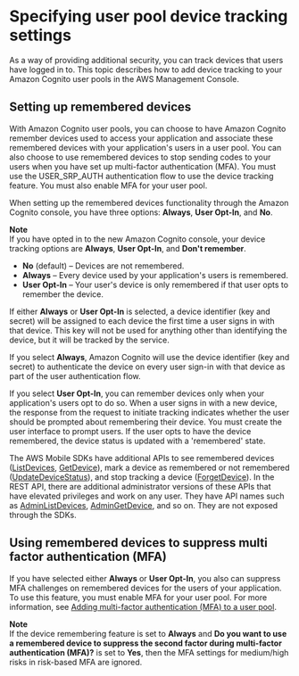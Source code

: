 # Specifying user pool device tracking settings<a name="amazon-cognito-user-pools-device-tracking"></a>

As a way of providing additional security, you can track devices that users have logged in to\. This topic describes how to add device tracking to your Amazon Cognito user pools in the AWS Management Console\.

## Setting up remembered devices<a name="amazon-cognito-user-pools-setting-up-remembered-devices"></a>

With Amazon Cognito user pools, you can choose to have Amazon Cognito remember devices used to access your application and associate these remembered devices with your application's users in a user pool\. You can also choose to use remembered devices to stop sending codes to your users when you have set up multi\-factor authentication \(MFA\)\. You must use the USER\_SRP\_AUTH authentication flow to use the device tracking feature\. You must also enable MFA for your user pool\.

When setting up the remembered devices functionality through the Amazon Cognito console, you have three options: **Always**, **User Opt\-In**, and **No**\.

**Note**  
If you have opted in to the new Amazon Cognito console, your device tracking options are **Always**, **User Opt\-In**, and **Don't remember**\.
+ **No** \(default\) – Devices are not remembered\.
+ **Always** – Every device used by your application's users is remembered\.
+ **User Opt\-In** – Your user's device is only remembered if that user opts to remember the device\.

If either **Always** or **User Opt\-In** is selected, a device identifier \(key and secret\) will be assigned to each device the first time a user signs in with that device\. This key will not be used for anything other than identifying the device, but it will be tracked by the service\. 

If you select **Always**, Amazon Cognito will use the device identifier \(key and secret\) to authenticate the device on every user sign\-in with that device as part of the user authentication flow\. 

If you select **User Opt\-In**, you can remember devices only when your application's users opt to do so\. When a user signs in with a new device, the response from the request to initiate tracking indicates whether the user should be prompted about remembering their device\. You must create the user interface to prompt users\. If the user opts to have the device remembered, the device status is updated with a 'remembered' state\. 

The AWS Mobile SDKs have additional APIs to see remembered devices \([ListDevices](https://docs.aws.amazon.com/cognito-user-identity-pools/latest/APIReference/API_ListDevices.html), [GetDevice](https://docs.aws.amazon.com/cognito-user-identity-pools/latest/APIReference/API_GetDevice.html)\), mark a device as remembered or not remembered \([UpdateDeviceStatus](https://docs.aws.amazon.com/cognito-user-identity-pools/latest/APIReference/API_UpdateDeviceStatus.html)\), and stop tracking a device \([ForgetDevice](https://docs.aws.amazon.com/cognito-user-identity-pools/latest/APIReference/API_ForgetDevice.html)\)\. In the REST API, there are additional administrator versions of these APIs that have elevated privileges and work on any user\. They have API names such as [AdminListDevices](https://docs.aws.amazon.com/cognito-user-identity-pools/latest/APIReference/API_AdminListDevices.html), [AdminGetDevice](https://docs.aws.amazon.com/cognito-user-identity-pools/latest/APIReference/API_AdminGetDevice.html), and so on\. They are not exposed through the SDKs\. 

## Using remembered devices to suppress multi factor authentication \(MFA\)<a name="amazon-cognito-user-pools-using-remembered-devices-to-suppress-mfa"></a>

If you have selected either **Always** or **User Opt\-In**, you also can suppress MFA challenges on remembered devices for the users of your application\. To use this feature, you must enable MFA for your user pool\. For more information, see [Adding multi\-factor authentication \(MFA\) to a user pool](user-pool-settings-mfa.md)\.

**Note**  
If the device remembering feature is set to **Always** and **Do you want to use a remembered device to suppress the second factor during multi\-factor authentication \(MFA\)?** is set to **Yes**, then the MFA settings for medium/high risks in risk\-based MFA are ignored\. 